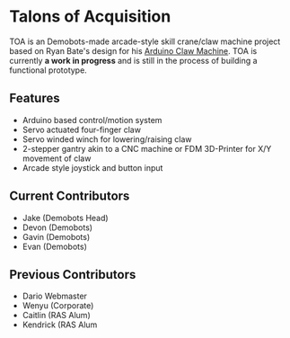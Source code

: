 # Talons of Acquisition
TOA is an Demobots-made arcade-style skill crane/claw machine project based on Ryan Bate's design for his [Arduino Claw Machine](http://www.retrobuiltgames.com/the-build-page/arduino-claw-machine/). TOA is currently **a work in progress** and is still in the process of building a functional prototype. 

## Features
 - Arduino based control/motion system
 - Servo actuated four-finger claw
 - Servo winded winch for lowering/raising claw
 - 2-stepper gantry akin to a CNC machine or FDM 3D-Printer for X/Y movement of claw
 - Arcade style joystick and button input

## Current Contributors

 - Jake (Demobots Head)
 - Devon (Demobots)
 - Gavin (Demobots)
 - Evan (Demobots)

## Previous Contributors
- Dario Webmaster
- Wenyu (Corporate)
- Caitlin (RAS Alum)
- Kendrick (RAS Alum

